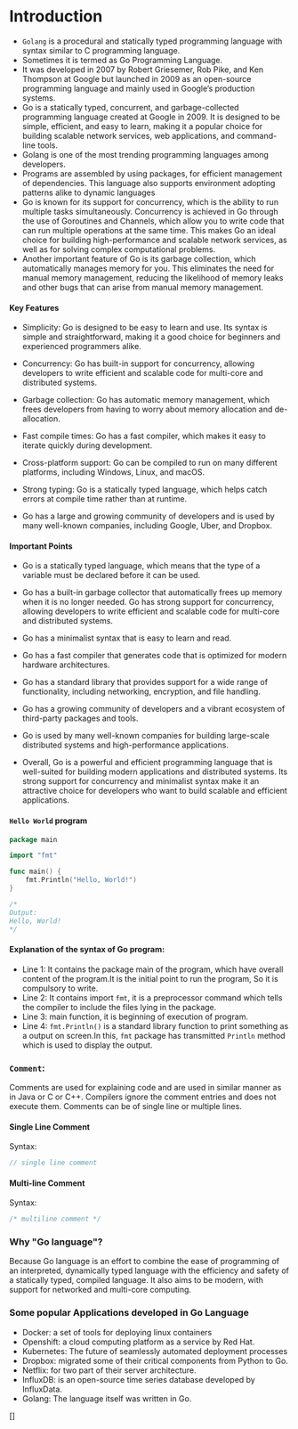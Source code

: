 # Introduction

- `Golang` is a procedural and statically typed programming language with syntax similar to C programming language.
- Sometimes it is termed as Go Programming Language.
- It was developed in 2007 by Robert Griesemer, Rob Pike, and Ken Thompson at Google but launched in 2009 as an open-source programming language and mainly used in Google’s production systems.
- Go is a statically typed, concurrent, and garbage-collected programming language created at Google in 2009. It is designed to be simple, efficient, and easy to learn, making it a popular choice for building scalable network services, web applications, and command-line tools.
- Golang is one of the most trending programming languages among developers.
- Programs are assembled by using packages, for efficient management of dependencies. This language also supports environment adopting patterns alike to dynamic languages
- Go is known for its support for concurrency, which is the ability to run multiple tasks simultaneously. Concurrency is achieved in Go through the use of Goroutines and Channels, which allow you to write code that can run multiple operations at the same time. This makes Go an ideal choice for building high-performance and scalable network services, as well as for solving complex computational problems.
- Another important feature of Go is its garbage collection, which automatically manages memory for you. This eliminates the need for manual memory management, reducing the likelihood of memory leaks and other bugs that can arise from manual memory management.

#### Key Features

- Simplicity: Go is designed to be easy to learn and use. Its syntax is simple and straightforward, making it a good choice for beginners and experienced programmers alike.

- Concurrency: Go has built-in support for concurrency, allowing developers to write efficient and scalable code for multi-core and distributed systems.

- Garbage collection: Go has automatic memory management, which frees developers from having to worry about memory allocation and de-allocation.

- Fast compile times: Go has a fast compiler, which makes it easy to iterate quickly during development.

- Cross-platform support: Go can be compiled to run on many different platforms, including Windows, Linux, and macOS.

- Strong typing: Go is a statically typed language, which helps catch errors at compile time rather than at runtime.

- Go has a large and growing community of developers and is used by many well-known companies, including Google, Uber, and Dropbox.

#### Important Points

- Go is a statically typed language, which means that the type of a variable must be declared before it can be used.

- Go has a built-in garbage collector that automatically frees up memory when it is no longer needed.
  Go has strong support for concurrency, allowing developers to write efficient and scalable code for multi-core and distributed systems.

- Go has a minimalist syntax that is easy to learn and read.

- Go has a fast compiler that generates code that is optimized for modern hardware architectures.

- Go has a standard library that provides support for a wide range of functionality, including networking, encryption, and file handling.

- Go has a growing community of developers and a vibrant ecosystem of third-party packages and tools.

- Go is used by many well-known companies for building large-scale distributed systems and high-performance applications.

- Overall, Go is a powerful and efficient programming language that is well-suited for building modern applications and distributed systems. Its strong support for concurrency and minimalist syntax make it an attractive choice for developers who want to build scalable and efficient applications.

#### `Hello World` program

```go
package main

import "fmt"

func main() {
    fmt.Println("Hello, World!")
}

/*
Output:
Hello, World!
*/
```

#### Explanation of the syntax of Go program:

- Line 1: It contains the package main of the program, which have overall content of the program.It is the initial point to run the program, So it is compulsory to write.
- Line 2: It contains import `fmt`, it is a preprocessor command which tells the compiler to include the files lying in the package.
- Line 3: main function, it is beginning of execution of program.
- Line 4: `fmt.Println()` is a standard library function to print something as a output on screen.In this, `fmt` package has transmitted `Println` method which is used to display the output.

### `Comment`:

Comments are used for explaining code and are used in similar manner as in Java or C or C++. Compilers ignore the comment entries and does not execute them. Comments can be of single line or multiple lines.

#### Single Line Comment

Syntax:

```go
// single line comment
```

#### Multi-line Comment

Syntax:

```go
/* multiline comment */
```

### Why "Go language"?

Because Go language is an effort to combine the ease of programming of an interpreted, dynamically typed language with the efficiency and safety of a statically typed, compiled language. It also aims to be modern, with support for networked and multi-core computing.

### Some popular Applications developed in Go Language

- Docker: a set of tools for deploying linux containers
- Openshift: a cloud computing platform as a service by Red Hat.
- Kubernetes: The future of seamlessly automated deployment processes
- Dropbox: migrated some of their critical components from Python to Go.
- Netflix: for two part of their server architecture.
- InfluxDB: is an open-source time series database developed by InfluxData.
- Golang: The language itself was written in Go.

[]
